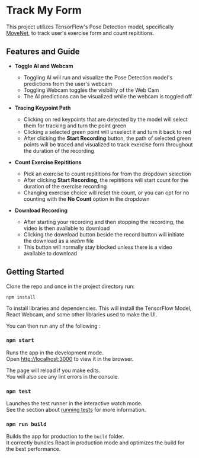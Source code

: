 # Track My Form

This project utilizes TensorFlow's Pose Detection model, specifically [MoveNet](https://github.com/tensorflow/tfjs-models/tree/master/pose-detection), to track user's exercise form and count repititions.

## Features and Guide

- **Toggle AI and Webcam**
    - Toggling AI will run and visualize the Pose Detection model's predictions from the user's webcam
    - Toggling Webcam toggles the visibility of the Web Cam
    - The AI predictions can be visualized while the webcam is toggled off

- **Tracing Keypoint Path**
    - Clicking on red keypoints that are detected by the model will select them for tracking and turn the point green
    - Clicking a selected green point will unselect it and turn it back to red
    - After clicking the **Start Recording** button, the path of selected green points will be traced and visualized to track exercise form throughout the duration of the recording

- **Count Exercise Repititions**
    - Pick an exercise to count repititions for from the dropdown selection
    - After clicking **Start Recording**, the repititions will start count for the duration of the exercise recording
    - Changing exercise choice will reset the count, or you can opt for no counting with the **No Count** option in the dropdown

- **Download Recording**
    - After starting your recording and then stopping the recording, the video is then available to download
    - Clicking the download button beside the record button will initiate the download as a *webm* file
    - This button will normally stay blocked unless there is a video available to download


<!-- 
- **Upload Video**
    - TODO -->


## Getting Started

Clone the repo and once in the project directory run:

```
npm install
```
To install libraries and dependencies. This will install the TensorFlow Model, React Webcam, and some other libraries used to make the UI.

You can then run any of the following :

### `npm start`

Runs the app in the development mode.\
Open [http://localhost:3000](http://localhost:3000) to view it in the browser.

The page will reload if you make edits.\
You will also see any lint errors in the console.

### `npm test`

Launches the test runner in the interactive watch mode.\
See the section about [running tests](https://facebook.github.io/create-react-app/docs/running-tests) for more information.

### `npm run build`

Builds the app for production to the `build` folder.\
It correctly bundles React in production mode and optimizes the build for the best performance.


